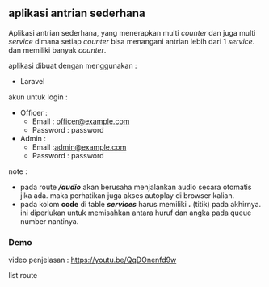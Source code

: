 ## aplikasi antrian sederhana

Aplikasi antrian sederhana, yang menerapkan multi _counter_ dan juga multi _service_
dimana setiap _counter_ bisa menangani antrian lebih dari 1 _service_. dan memiliki banyak _counter_.

aplikasi dibuat dengan menggunakan :

-   Laravel

akun untuk login :

-   Officer :
    -   Email : officer@example.com
    -   Password : password
-   Admin :
    -   Email :admin@example.com
    -   Password : password

note :

-   pada route **_/audio_** akan berusaha menjalankan audio secara otomatis jika ada. maka perhatikan juga akses autoplay di browser kalian.
-   pada kolom **code** di table **_services_** harus memiliki **.** (titik) pada akhirnya. ini diperlukan untuk memisahkan antara huruf dan angka pada queue number nantinya.

### Demo

video penjelasan : https://youtu.be/QqDOnenfd9w

list route
